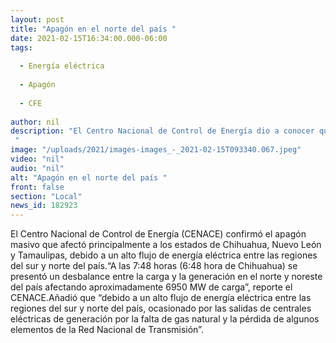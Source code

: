```yaml
---
layout: post
title: "Apagón en el norte del país "
date: 2021-02-15T16:34:00.000-06:00
tags:
  
  - Energía eléctrica
  
  - Apagón
  
  - CFE
  
author: nil
description: "El Centro Nacional de Control de Energía dio a conocer que por el Frente Frío 35 que entró junto con la masa de aire ártico, así como la falta de suministro de gas natural generó un “bajón” en la producción de energía eléctrica. "
image: "/uploads/2021/images-images_-_2021-02-15T093340.067.jpeg"
video: "nil"
audio: "nil"
alt: "Apagón en el norte del país "
front: false
section: "Local"
news_id: 182923
---
```


El Centro Nacional de Control de Energía (CENACE) confirmó el apagón masivo que afectó principalmente a los estados de Chihuahua, Nuevo León y Tamaulipas, debido a un alto flujo de energía eléctrica entre las regiones del sur y norte del país.“A las 7:48 horas (6:48 hora de Chihuahua) se presentó un desbalance entre la carga y la generación en el norte y noreste del país afectando aproximadamente 6950 MW de carga”, reporte el CENACE.Añadió que “debido a un alto flujo de energía eléctrica entre las regiones del sur y norte del país, ocasionado por las salidas de centrales eléctricas de generación por la falta de gas natural y la pérdida de algunos elementos de la Red Nacional de Transmisión”.
